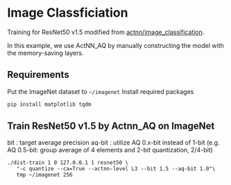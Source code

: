 # Image Classficiation
Training for ResNet50 v1.5 modified from [actnn/image_classification](https://github.com/ucbrise/actnn/tree/main/image_classification).

In this example, we use ActNN_AQ by manually constructing the model with the memory-saving layers.

## Requirements
Put the ImageNet dataset to `~/imagenet`
Install required packages
```bash
pip install matplotlib tqdm
```

## Train ResNet50 v1.5 by Actnn_AQ on ImageNet 
bit : target average precision
aq-bit : utilize AQ 0.x-bit instead of 1-bit (e.g. AQ 0.5-bit: group average of 4 elements and 2-bit quantization, 2/4-bit)
```
./dist-train 1 0 127.0.0.1 1 resnet50 \
   "-c quantize --ca=True --actnn-level L3 --bit 1.5 --aq-bit 1.0"\
   tmp ~/imagenet 256
```
